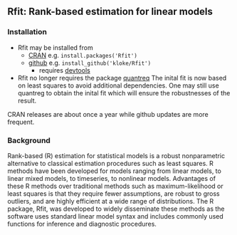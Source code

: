 Rfit: Rank-based estimation for linear models 
---------------------------------------------

### Installation ###
* Rfit may be installed from 
	* [CRAN](https://cran.r-project.org/) e.g. `install.packages('Rfit')`
	* [github](https://github.com/) e.g. `install_github('kloke/Rfit')` 
		* requires [devtools](https://cran.r-project.org/web/packages/devtools/index.html)
* Rfit no longer requires the package [quantreq](https://cran.r-project.org/web/packages/quantreg/index.html)
  The inital fit is now based on least squares to avoid additional dependencies.  One may still use quantreg to obtain the inital fit which will ensure the robustnesses of the result.

CRAN releases are about once a year while github updates are more frequent.

### Background ###
Rank-based (R) estimation for statistical models is a robust nonparametric alternative to classical estimation procedures such as least squares. R methods have been developed for models ranging from linear models, to linear mixed models, to timeseries, to nonlinear models. Advantages of these R methods over traditional methods such as maximum-likelihood or least squares is that they require fewer assumptions, are robust to gross outliers, and are highly efficient at a wide range of distributions. The R package, Rfit, was developed to widely disseminate these methods as the software uses standard linear model syntax and includes commonly used functions for inference and diagnostic procedures.


